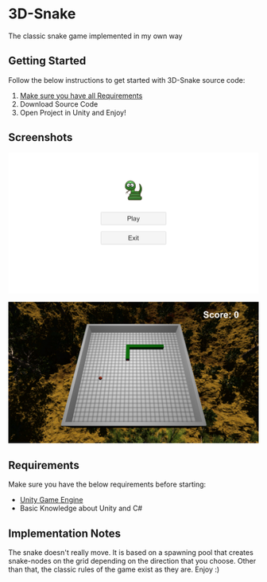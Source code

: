 # 3D-Snake
The classic snake game implemented in my own way

## Getting Started

Follow the below instructions to get started with 3D-Snake source code:

1. [Make sure you have all Requirements](#requirements)
2. Download Source Code
3. Open Project in Unity and Enjoy!

## Screenshots

![Screenshot](Screenshot.PNG)

![Screenshot](Screenshot2.PNG)


## Requirements

Make sure you have the below requirements before starting:

- [Unity Game Engine](https://unity3d.com)
- Basic Knowledge about Unity and C#

## Implementation Notes

The snake doesn't really move. It is based on a spawning pool that creates snake-nodes on the grid depending on the direction that you choose. Other than that, the classic rules of the game exist as they are. Enjoy :)
